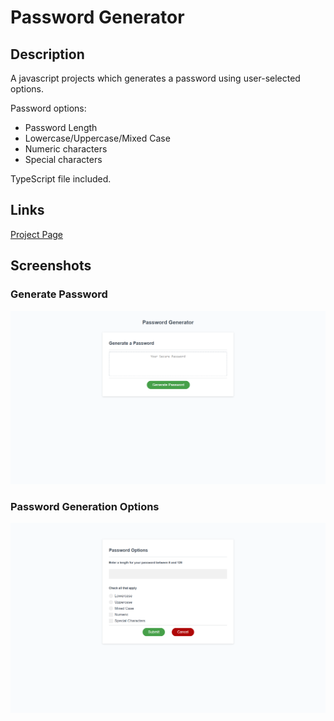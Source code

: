 # Password Generator

## Description

A javascript projects which generates a password using user-selected options. 

Password options:  
* Password Length 
* Lowercase/Uppercase/Mixed Case
* Numeric characters
* Special characters 

TypeScript file included.

## Links
[Project Page](https://vicryt8.github.io/password-generator-jasibal/)   


## Screenshots  
### Generate Password
![Generate Password Screenshot](assets/generate-screenshot.png)  
### Password Generation Options  
![Password Options](assets/password-options-screenshot.png)